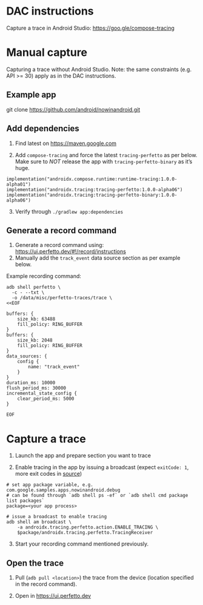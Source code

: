 # DAC instructions

Capture a trace in Android Studio: https://goo.gle/compose-tracing

# Manual capture

Capturing a trace without Android Studio. Note: the same constraints (e.g. API >= 30) apply as in the DAC instructions.

## Example app

git clone https://github.com/android/nowinandroid.git

## Add dependencies

1. Find latest on https://maven.google.com

2. Add `compose-tracing` and force the latest `tracing-perfetto` as per below. Make sure to _NOT_ release the app with `tracing-perfetto-binary` as it’s huge.
```
implementation("androidx.compose.runtime:runtime-tracing:1.0.0-alpha01")
implementation("androidx.tracing:tracing-perfetto:1.0.0-alpha06")
implementation("androidx.tracing:tracing-perfetto-binary:1.0.0-alpha06")
```

3. Verify through `./gradlew app:dependencies`

## Generate a record command

1. Generate a record command using: https://ui.perfetto.dev/#!/record/instructions
2. Manually add the `track_event` data source section as per example below.

Example recording command:
```
adb shell perfetto \
  -c - --txt \
  -o /data/misc/perfetto-traces/trace \
<<EOF

buffers: {
    size_kb: 63488
    fill_policy: RING_BUFFER
}
buffers: {
    size_kb: 2048
    fill_policy: RING_BUFFER
}
data_sources: {
    config {
        name: "track_event"
    }
}
duration_ms: 10000
flush_period_ms: 30000
incremental_state_config {
    clear_period_ms: 5000
}

EOF
```

# Capture a trace

1. Launch the app and prepare section you want to trace

2. Enable tracing in the app by issuing a broadcast (expect `exitCode: 1`, more exit codes in [source](https://cs.android.com/android/platform/frameworks/support/+/androidx-main:tracing/tracing-perfetto-common/src/main/java/androidx/tracing/perfetto/PerfettoHandshake.kt;l=216;drc=125437f5e8b829997e6e4244274c5dc52194e33f))

```
# set app package variable, e.g. com.google.samples.apps.nowinandroid.debug
# can be found through `adb shell ps -ef` or `adb shell cmd package list packages`
package=<your app process>

# issue a broadcast to enable tracing
adb shell am broadcast \
    -a androidx.tracing.perfetto.action.ENABLE_TRACING \
    $package/androidx.tracing.perfetto.TracingReceiver    
```

3. Start your recording command mentioned previously.

## Open the trace

1. Pull (`adb pull <location>`) the trace from the device (location specified in the record command).

2. Open in https://ui.perfetto.dev
